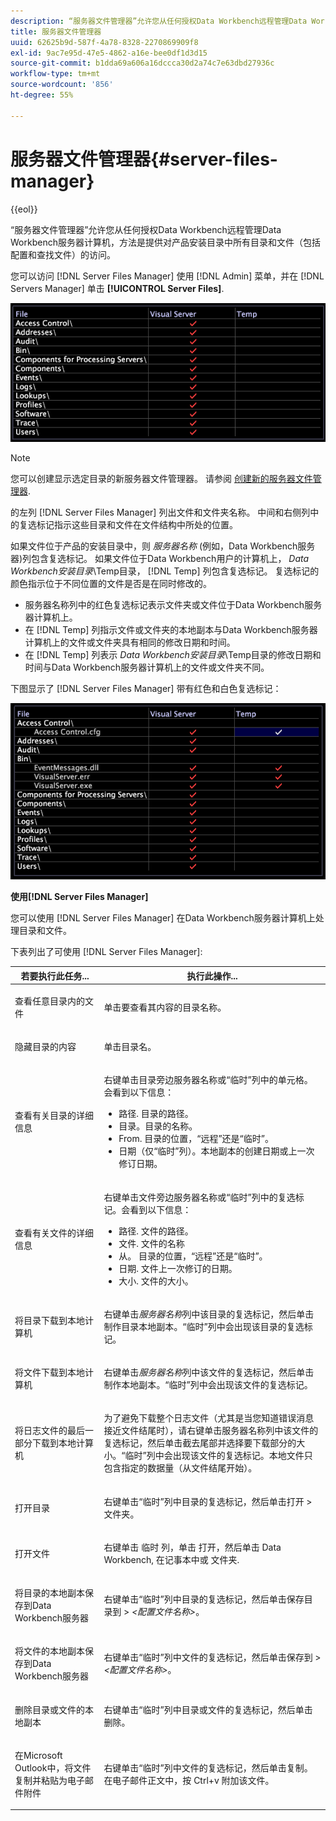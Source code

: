 ```yaml
---
description: “服务器文件管理器”允许您从任何授权Data Workbench远程管理Data Workbench服务器计算机，方法是提供对产品安装目录中所有目录和文件（包括配置和查找文件）的访问。
title: 服务器文件管理器
uuid: 62625b9d-587f-4a78-8328-2270869909f8
exl-id: 9ac7e95d-47e5-4862-a16e-bee0df1d3d15
source-git-commit: b1dda69a606a16dccca30d2a74c7e63dbd27936c
workflow-type: tm+mt
source-wordcount: '856'
ht-degree: 55%

---
```


# 服务器文件管理器{#server-files-manager}

{{eol}}

“服务器文件管理器”允许您从任何授权Data Workbench远程管理Data Workbench服务器计算机，方法是提供对产品安装目录中所有目录和文件（包括配置和查找文件）的访问。

您可以访问 [!DNL Server Files Manager] 使用 [!DNL Admin] 菜单，并在 [!DNL Servers Manager] 单击 **[!UICONTROL Server Files]**.

![](assets/vis_FileManager.png)

>[!NOTE]
>
>您可以创建显示选定目录的新服务器文件管理器。 请参阅 [创建新的服务器文件管理器](../../../home/c-get-started/c-intf-anlys-ftrs/c-cstm-prof-files-mgrs/c-new-svr-files-mgrs.md#concept-6e8f63273109443699a8f61b1a2ea816).

的左列 [!DNL Server Files Manager] 列出文件和文件夹名称。 中间和右侧列中的复选标记指示这些目录和文件在文件结构中所处的位置。

如果文件位于产品的安装目录中，则 *服务器名称* (例如，Data Workbench服务器)列包含复选标记。 如果文件位于Data Workbench用户的计算机上， *Data Workbench安装目录*\Temp目录， [!DNL Temp] 列包含复选标记。 复选标记的颜色指示位于不同位置的文件是否是在同时修改的。

* 服务器名称列中的红色复选标记表示文件夹或文件位于Data Workbench服务器计算机上。
* 在 [!DNL Temp] 列指示文件或文件夹的本地副本与Data Workbench服务器计算机上的文件或文件夹具有相同的修改日期和时间。
* 在 [!DNL Temp] 列表示 *Data Workbench安装目录*\Temp目录的修改日期和时间与Data Workbench服务器计算机上的文件或文件夹不同。

下图显示了 [!DNL Server Files Manager] 带有红色和白色复选标记：

![](assets/vis_FileManager_RedWhiteChecks.png)

**使用[!DNL Server Files Manager]**

您可以使用 [!DNL Server Files Manager] 在Data Workbench服务器计算机上处理目录和文件。

下表列出了可使用 [!DNL Server Files Manager]:

<table id="table_D217AE5A878542EC8B604812A61819C3"> 
 <thead> 
  <tr> 
   <th colname="col1" class="entry"> 若要执行此任务... </th> 
   <th colname="col2" class="entry"> 执行此操作... </th> 
  </tr> 
 </thead>
 <tbody> 
  <tr> 
   <td colname="col1"> <p>查看任意目录内的文件 </p> </td> 
   <td colname="col2"> <p>单击要查看其内容的目录名称。 </p> </td> 
  </tr> 
  <tr> 
   <td colname="col1"> <p>隐藏目录的内容 </p> </td> 
   <td colname="col2"> <p>单击目录名。 </p> </td> 
  </tr> 
  <tr> 
   <td colname="col1"> <p>查看有关目录的详细信息 </p> </td> 
   <td colname="col2"> <p>右键单击目录旁边服务器名称或“<span class="wintitle">临时</span>”列中的单元格。会看到以下信息： </p> 
    <ul id="ul_2DA5C8D0E95F4BCC8F7E25D05F00EB02"> 
     <li id="li_3FDECC14D62543B183C3509C338DF432">路径. 目录的路径。 </li> 
     <li id="li_9CF3989FD9E2427995F070E043FAD02C">目录。目录的名称。 </li> 
     <li id="li_68AAA11907404D0BBF407ECD7CA2E467">From. 目录的位置，“远程”还是“临时”。 </li> 
     <li id="li_CB4AEEC89E424868B758465EC0B701B5">日期（仅“临时”列）。本地副本的创建日期或上一次修订日期。 </li> 
    </ul> </td> 
  </tr> 
  <tr> 
   <td colname="col1"> <p>查看有关文件的详细信息 </p> </td> 
   <td colname="col2"> <p>右键单击文件旁边服务器名称或“<span class="wintitle">临时</span>”列中的复选标记。会看到以下信息： </p> <p> 
     <ul id="ul_C4E6CB86D1774D739B5ECF48AF8DB628"> 
      <li id="li_7A6D39CF8C064FDDAB87F8D4E50FA832">路径. 文件的路径。 </li> 
      <li id="li_9C735B6F0A2541F1992B845359C3685A">文件. 文件的名称 </li> 
      <li id="li_3EB903E4F4C44A6093732C588F0125EF">从。 目录的位置，“远程”还是“临时”。 </li> 
      <li id="li_C1FED4F98F854D5892DBAD9F9E1D47B8">日期. 文件上一次修订的日期。 </li> 
      <li id="li_7477C727C62F4406BB2026063E41F2AE">大小. 文件的大小。 </li> 
     </ul> </p> </td> 
  </tr> 
  <tr> 
   <td colname="col1"> <p>将目录下载到本地计算机 </p> </td> 
   <td colname="col2"> <p>右键单击<i>服务器名称</i>列中该目录的复选标记，然后单击<span class="uicontrol">制作目录本地副本</span>。“<span class="wintitle">临时</span>”列中会出现该目录的复选标记。 </p> </td> 
  </tr> 
  <tr> 
   <td colname="col1"> <p>将文件下载到本地计算机 </p> </td> 
   <td colname="col2"> <p>右键单击<i>服务器名称</i>列中该文件的复选标记，然后单击<span class="uicontrol">制作本地副本</span>。“<span class="wintitle">临时</span>”列中会出现该文件的复选标记。 </p> </td> 
  </tr> 
  <tr> 
   <td colname="col1"> <p>将日志文件的最后一部分下载到本地计算机 </p> </td> 
   <td colname="col2"> <p>为了避免下载整个日志文件（尤其是当您知道错误消息接近文件结尾时），请右键单击服务器名称列中该文件的复选标记，然后单击<span class="uicontrol">截去尾部</span>并选择要下载部分的大小。“<span class="wintitle">临时</span>”列中会出现该文件的复选标记。本地文件只包含指定的数据量（从文件结尾开始）。 </p> </td> 
  </tr> 
  <tr> 
   <td colname="col1"> <p>打开目录 </p> </td> 
   <td colname="col2"> <p>右键单击“<span class="wintitle">临时</span>”列中目录的复选标记，然后单击<span class="uicontrol">打开</span> &gt; <span class="uicontrol">文件夹</span>。 </p> </td> 
  </tr> 
  <tr> 
   <td colname="col1"> <p>打开文件 </p> </td> 
   <td colname="col2"> <p>右键单击 <span class="wintitle"> 临时</span> 列，单击 <span class="uicontrol"> 打开</span>，然后单击 <span class="uicontrol"> Data Workbench</span>, <span class="uicontrol"> 在记事本中</span>或 <span class="uicontrol"> 文件夹</span>. </p> </td> 
  </tr> 
  <tr> 
   <td colname="col1"> <p>将目录的本地副本保存到Data Workbench服务器 </p> </td> 
   <td colname="col2"> <p>右键单击“<span class="wintitle">临时</span>”列中目录的复选标记，然后单击<span class="uicontrol">保存目录到</span> &gt; <i>&lt;<span class="uicontrol">配置文件名称</span>&gt;</i>。 </p> </td> 
  </tr> 
  <tr> 
   <td colname="col1"> <p>将文件的本地副本保存到Data Workbench服务器 </p> </td> 
   <td colname="col2"> <p>右键单击“<span class="wintitle">临时</span>”列中文件的复选标记，然后单击<span class="uicontrol">保存到</span> &gt; <i>&lt;<span class="uicontrol">配置文件名称</span>&gt;</i>。 </p> </td> 
  </tr> 
  <tr> 
   <td colname="col1"> <p>删除目录或文件的本地副本 </p> </td> 
   <td colname="col2"> <p>右键单击“<span class="wintitle">临时</span>”列中目录或文件的复选标记，然后单击<span class="uicontrol">删除</span>。 </p> </td> 
  </tr> 
  <tr> 
   <td colname="col1"> <p>在Microsoft Outlook中，将文件复制并粘贴为电子邮件附件 </p> </td> 
   <td colname="col2"> <p>右键单击“<span class="wintitle">临时</span>”列中文件的复选标记，然后单击<span class="uicontrol">复制</span>。在电子邮件正文中，按 Ctrl+v 附加该文件。 </p> </td> 
  </tr> 
 </tbody> 
</table>

